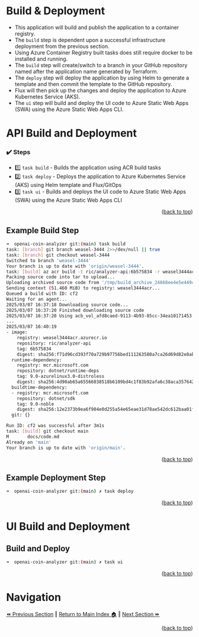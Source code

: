Build & Deployment
=============
* This application will build and publish the application to a container registry. 
* The `build` step is dependent upon a successful infrastructure deployment from the previous section. 
* Using Azure Container Registry built tasks does still require docker to be installed and running. 
* The `build` step will create/switch to a branch in your GitHub repository named after the application name generated by Terraform.
* The `deploy` step will deploy the application by using Helm to generate a template and then commit the template to the GitHub repository.
* Flux will then pick up the changes and deploy the application to Azure Kubernetes Service (AKS).
* The `ui` step will build and deploy the UI code to Azure Static Web Apps (SWA) using the Azure Static Web Apps CLI.

# API Build and Deployment 
### :heavy_check_mark: Steps
- :one: `task build`    - Builds the application using ACR build tasks
- :two: `task deploy`   - Deploys the application to Azure Kubernetes Service (AKS) using Helm template and Flux/GitOps
- :three: `task ui`     - Builds and deploys the UI code to Azure Static Web Apps (SWA) using the Azure Static Web Apps CLI

<p align="right">(<a href="#build--deployment">back to top</a>)</p>

## Example Build Step
```bash
➜  openai-coin-analyzer git:(main) task build
task: [branch] git branch weasel-3444 2>>/dev/null || true
task: [branch] git checkout weasel-3444
Switched to branch 'weasel-3444'
Your branch is up to date with 'origin/weasel-3444'.
task: [build] az acr build -t ric/analyzer-api:6b575834 -r weasel3444acr .
Packing source code into tar to upload...
Uploading archived source code from '/tmp/build_archive_24668ee4e5e449c993be1c578c38f9e7.tar.gz'...
Sending context (51.460 MiB) to registry: weasel3444acr...
Queued a build with ID: cf2
Waiting for an agent...
2025/03/07 16:37:18 Downloading source code...
2025/03/07 16:37:20 Finished downloading source code
2025/03/07 16:37:20 Using acb_vol_afd8caed-9113-4b93-85cc-34ea10171453 as the home volume
...
2025/03/07 16:40:19
- image:
    registry: weasel3444acr.azurecr.io
    repository: ric/analyzer-api
    tag: 6b575834
    digest: sha256:f71d96cd393f70a729b97756bed111263580a7ca26d69d82e8ab9c7ae52b7a6a
  runtime-dependency:
    registry: mcr.microsoft.com
    repository: dotnet/runtime-deps
    tag: 9.0-azurelinux3.0-distroless
    digest: sha256:4d90ab65a65566038518b6109bd4c1f83b92afa6c38aca357642e105e7075772
  buildtime-dependency:
  - registry: mcr.microsoft.com
    repository: dotnet/sdk
    tag: 9.0-noble
    digest: sha256:12e2373b9ea6f904e0d255a54e65eae31d78ae542dc612baa01fe59198e3e22a
  git: {}

Run ID: cf2 was successful after 3m1s
task: [build] git checkout main
M       docs/code.md
Already on 'main'
Your branch is up to date with 'origin/main'.
```
<p align="right">(<a href="#build--deployment">back to top</a>)</p>

## Example Deployment Step
```bash
➜  openai-coin-analyzer git:(main) ✗ task deploy
```
<p align="right">(<a href="#build--deployment">back to top</a>)</p>

# UI Build and Deployment 
## Build and Deploy
```bash
➜  openai-coin-analyzer git:(main) ✗ task ui
```
<p align="right">(<a href="#build--deployment">back to top</a>)</p>

# Navigation
[⏪ Previous Section](../docs/infrastructure.md) ‖ [Return to Main Index 🏠](../Readme.md) ‖ [Next Section ⏩](../docs/testing.md) 
<p align="right">(<a href="#build--deployment">back to top</a>)</p>

